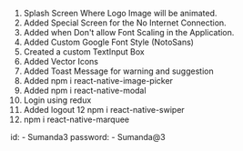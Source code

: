 1. Splash Screen Where Logo Image will be animated. 
2. Added Special Screen for the No Internet Connection. 
3. Added when Don't allow Font Scaling in the Application.
4. Added Custom Google Font Style (NotoSans)
5. Created a custom TextInput Box
6. Added Vector Icons
7. Added Toast Message for warning and suggestion
8. Added npm i react-native-image-picker
9. Added npm i react-native-modal
10. Login using redux
11. Added logout
12 npm i react-native-swiper
13. npm i react-native-marquee

id: - Sumanda3
password: - Sumanda@3